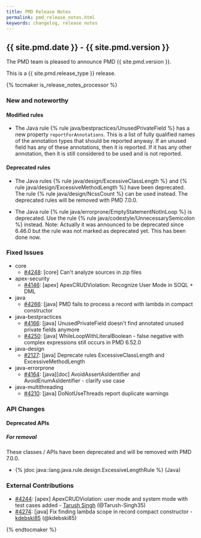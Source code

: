 ```yaml
---
title: PMD Release Notes
permalink: pmd_release_notes.html
keywords: changelog, release notes
---
```


## {{ site.pmd.date }} - {{ site.pmd.version }}

The PMD team is pleased to announce PMD {{ site.pmd.version }}.

This is a {{ site.pmd.release_type }} release.

{% tocmaker is_release_notes_processor %}

### New and noteworthy

#### Modified rules

* The Java rule {% rule java/bestpractices/UnusedPrivateField %} has a new property `reportForAnnotations`.
  This is a list of fully qualified names of the annotation types that should be reported anyway. If an unused field
  has any of these annotations, then it is reported. If it has any other annotation, then it is still considered 
  to be used and is not reported.

#### Deprecated rules

* The Java rules {% rule java/design/ExcessiveClassLength %} and {% rule java/design/ExcessiveMethodLength %}
  have been deprecated. The rule {% rule java/design/NcssCount %} can be used instead.
  The deprecated rules will be removed with PMD 7.0.0.

* The Java rule {% rule java/errorprone/EmptyStatementNotInLoop %} is deprecated.
  Use the rule {% rule java/codestyle/UnnecessarySemicolon %} instead.
  Note: Actually it was announced to be deprecated since 6.46.0 but the rule was not marked as deprecated yet.
  This has been done now.

### Fixed Issues
* core
    * [#4248](https://github.com/pmd/pmd/issues/4248): \[core] Can't analyze sources in zip files
* apex-security
    * [#4146](https://github.com/pmd/pmd/issues/4146): \[apex] ApexCRUDViolation: Recognize User Mode in SOQL + DML
* java
    * [#4266](https://github.com/pmd/pmd/issues/4266): \[java] PMD fails to process a record with lambda in compact constructor
* java-bestpractices
    * [#4166](https://github.com/pmd/pmd/issues/4166): \[java] UnusedPrivateField doesn't find annotated unused private fields anymore
    * [#4250](https://github.com/pmd/pmd/issues/4250): \[java] WhileLoopWithLiteralBoolean - false negative with complex expressions still occurs in PMD 6.52.0
* java-design
    * [#2127](https://github.com/pmd/pmd/issues/2127): \[java] Deprecate rules ExcessiveClassLength and ExcessiveMethodLength
* java-errorprone
    * [#4164](https://github.com/pmd/pmd/issues/4164): \[java]\[doc] AvoidAssertAsIdentifier and AvoidEnumAsIdentifier - clarify use case
* java-multithreading
    * [#4210](https://github.com/pmd/pmd/issues/4210): \[java] DoNotUseThreads report duplicate warnings

### API Changes

#### Deprecated APIs

##### For removal

These classes / APIs have been deprecated and will be removed with PMD 7.0.0.

* {% jdoc java::lang.java.rule.design.ExcessiveLengthRule %} (Java)

### External Contributions
* [#4244](https://github.com/pmd/pmd/pull/4244): \[apex] ApexCRUDViolation: user mode and system mode with test cases added - [Tarush Singh](https://github.com/Tarush-Singh35) (@Tarush-Singh35)
* [#4274](https://github.com/pmd/pmd/pull/4274): \[java] Fix finding lambda scope in record compact constructor - [kdebski85](https://github.com/kdebski85) (@kdebski85)

{% endtocmaker %}
